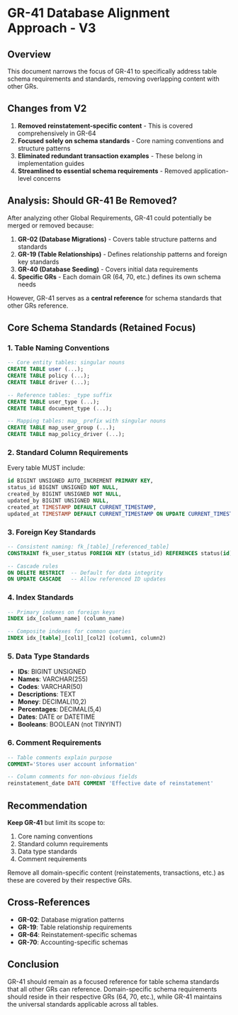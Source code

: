 # GR-41 Database Alignment Approach - V3

## Overview
This document narrows the focus of GR-41 to specifically address table schema requirements and standards, removing overlapping content with other GRs.

## Changes from V2
1. **Removed reinstatement-specific content** - This is covered comprehensively in GR-64
2. **Focused solely on schema standards** - Core naming conventions and structure patterns
3. **Eliminated redundant transaction examples** - These belong in implementation guides
4. **Streamlined to essential schema requirements** - Removed application-level concerns

## Analysis: Should GR-41 Be Removed?

After analyzing other Global Requirements, GR-41 could potentially be merged or removed because:

1. **GR-02 (Database Migrations)** - Covers table structure patterns and standards
2. **GR-19 (Table Relationships)** - Defines relationship patterns and foreign key standards
3. **GR-40 (Database Seeding)** - Covers initial data requirements
4. **Specific GRs** - Each domain GR (64, 70, etc.) defines its own schema needs

However, GR-41 serves as a **central reference** for schema standards that other GRs reference.

## Core Schema Standards (Retained Focus)

### 1. Table Naming Conventions
```sql
-- Core entity tables: singular nouns
CREATE TABLE user (...);
CREATE TABLE policy (...);
CREATE TABLE driver (...);

-- Reference tables: _type suffix
CREATE TABLE user_type (...);
CREATE TABLE document_type (...);

-- Mapping tables: map_ prefix with singular nouns
CREATE TABLE map_user_group (...);
CREATE TABLE map_policy_driver (...);
```

### 2. Standard Column Requirements
Every table MUST include:
```sql
id BIGINT UNSIGNED AUTO_INCREMENT PRIMARY KEY,
status_id BIGINT UNSIGNED NOT NULL,
created_by BIGINT UNSIGNED NOT NULL,
updated_by BIGINT UNSIGNED NULL,
created_at TIMESTAMP DEFAULT CURRENT_TIMESTAMP,
updated_at TIMESTAMP DEFAULT CURRENT_TIMESTAMP ON UPDATE CURRENT_TIMESTAMP
```

### 3. Foreign Key Standards
```sql
-- Consistent naming: fk_[table]_[referenced_table]
CONSTRAINT fk_user_status FOREIGN KEY (status_id) REFERENCES status(id)

-- Cascade rules
ON DELETE RESTRICT  -- Default for data integrity
ON UPDATE CASCADE   -- Allow referenced ID updates
```

### 4. Index Standards
```sql
-- Primary indexes on foreign keys
INDEX idx_[column_name] (column_name)

-- Composite indexes for common queries
INDEX idx_[table]_[col1]_[col2] (column1, column2)
```

### 5. Data Type Standards
- **IDs**: BIGINT UNSIGNED
- **Names**: VARCHAR(255)
- **Codes**: VARCHAR(50)
- **Descriptions**: TEXT
- **Money**: DECIMAL(10,2)
- **Percentages**: DECIMAL(5,4)
- **Dates**: DATE or DATETIME
- **Booleans**: BOOLEAN (not TINYINT)

### 6. Comment Requirements
```sql
-- Table comments explain purpose
COMMENT='Stores user account information'

-- Column comments for non-obvious fields
reinstatement_date DATE COMMENT 'Effective date of reinstatement'
```

## Recommendation

**Keep GR-41** but limit its scope to:
1. Core naming conventions
2. Standard column requirements
3. Data type standards
4. Comment requirements

Remove all domain-specific content (reinstatements, transactions, etc.) as these are covered by their respective GRs.

## Cross-References
- **GR-02**: Database migration patterns
- **GR-19**: Table relationship requirements
- **GR-64**: Reinstatement-specific schemas
- **GR-70**: Accounting-specific schemas

## Conclusion

GR-41 should remain as a focused reference for table schema standards that all other GRs can reference. Domain-specific schema requirements should reside in their respective GRs (64, 70, etc.), while GR-41 maintains the universal standards applicable across all tables.